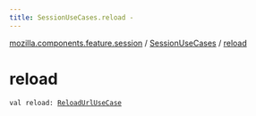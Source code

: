 ```yaml
---
title: SessionUseCases.reload - 
---
```


[mozilla.components.feature.session](../index.html) / [SessionUseCases](index.html) / [reload](./reload.html)

# reload

`val reload: `[`ReloadUrlUseCase`](-reload-url-use-case/index.html)